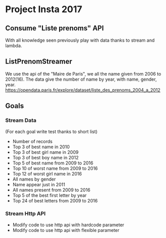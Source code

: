 # Project Insta 2017

## Consume "Liste prenoms" API
With all knowledge seen previously play with data thanks to stream and lambda.

## ListPrenomStreamer
We use the api of the "Maire de Paris", we all the name given from 2006 to 2012(16).
The data give the number of name by year, with name, gender, year.
https://opendata.paris.fr/explore/dataset/liste_des_prenoms_2004_a_2012

## Goals

### Stream Data
(For each goal write test thanks to short list)
* Number of records
* Top 3 of best name in 2010
* Top 3 of best girl name in 2009
* Top 3 of best boy name in 2012
* Top 5 of best name from 2009 to 2016
* Top 10 of worst name from 2009 to 2016
* Top 12 of worst girl name in 2016 
* All names by gender
* Name appear just in 2011
* All names present from 2009 to 2016
* Top 5 of the best first letter by year
* Top 24 of best letters from 2009 to 2016

### Stream Http API
* Modify code to use http api with hardcode parameter
* Modify code to use http api with flexible parameter